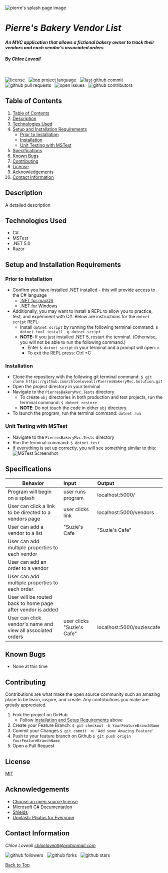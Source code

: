 ![pierre's splash page image](PierresBakeryMvc/wwwroot/img/pierres-header.png)

# _Pierre's Bakery Vendor List_

#### _An MVC application that allows a fictional bakery owner to track their vendors and each vendor's associated orders_

#### By _**Chloe Loveall**_
<br>

![license](https://img.shields.io/github/license/chloeloveall/PierresBakeryMvc.Solution?color=blue&style=flat-square) &nbsp; ![top project language](https://img.shields.io/github/languages/top/chloeloveall/PierresBakeryMvc.Solution?style=flat-square) &nbsp; ![last github commit](https://img.shields.io/github/last-commit/chloeloveall/PierresBakeryMvc.Solution?style=flat-square) &nbsp; ![github pull requests](https://img.shields.io/github/issues-pr/chloeloveall/PierresBakeryMvc.Solution?style=flat-square) &nbsp; ![open issues](https://img.shields.io/github/issues-raw/chloeloveall/PierresBakeryMvc.Solution?style=flat-square) &nbsp; ![github contributors](https://img.shields.io/github/contributors/chloeloveall/PierresBakeryMvc.Solution?color=brightgreen&style=flat-square)

## Table of Contents

1. [Table of Contents](#table-of-contents)
2. [Description](#description)
4. [Technologies Used](#technologies-used)
5. [Setup and Installation Requirements](#setup-and-installation-requirements)
    * [Prior to Installation](#prior-to-installation)
    * [Installation](#installation)
    * [Unit Testing with MSTest](#unit-testing-with-ms-test)
6. [Specifications](#specifications)
7. [Known Bugs](#known-bugs)
8. [Contributing](#contributing)
9. [License](#license)
10. [Acknowledgements](#acknowledgements)
11. [Contact Information](#contact-information)

## Description

A detailed description 

## Technologies Used

* C#
* MSTest
* .NET 5.0
* Razor

## Setup and Installation Requirements

### Prior to Installation

* Confirm you have installed .NET installed - this will provide access to the C# language
  * [.NET for macOS](https://dotnet.microsoft.com/download/dotnet/thank-you/sdk-5.0.100-macos-x64-installer)
  * [.NET for Windows](https://dotnet.microsoft.com/download/dotnet/thank-you/sdk-5.0.102-windows-x64-installer)
* Additionally, you may want to install a REPL to allow you to practice, test, and experiment with C#. Below are instructions for the ```dotnet script``` REPL:
  * Install ```dotnet script``` by running the following terminal command: ```$ dotnet tool install -g dotnet-script```
  * **NOTE:** If you just installed .NET 5, restart the terminal. (Otherwise, you will not be able to run the following command.) 
    * Enter ```$ dotnet script``` in your terminal and a prompt will open: ```>```
    * To exit the REPL press: Ctrl +C

### Installation
* Clone the repository with the following git terminal command: ```$ git clone https://github.com/chloeloveall/PierresBakeryMvc.Solution.git```
* Open the project directory in your terminal
* Navigate to the ```PierresBakeryMvc.Tests``` directory
    * To create ```obj``` directories in both production and test projects, run the terminal command: ```$ dotnet restore```
    * **NOTE**: Do not touch the code in either ```obj``` directory.
* To launch the program, run the terminal command: ```dotnet run```

### Unit Testing with MSTest
* Navigate to the ```PierresBakeryMvc.Tests``` directory
* Run the terminal command: ```$ dotnet test```
* If everything is set up correctly, you will see something similar to this: 
![MSTest Screenshot](img/mstest-screenshot.png)

## Specifications

| Behavior                                                         | Input                      | Output                     |
| ---------------------------------------------------------------- | :------------------------- | :------------------------- |
| Program will begin on a splash                                   | user runs program          | localhost:5000/            |
| User can click a link to be directed to a vendors page           | user clicks link           | localhost:5000/vendors     |
| User can add a vendor to a list                                  | "Suzie's Cafe              | "Suzie's Cafe"             |
| User can add multiple properties to each vendor                  |                            |                            |
| User can add an order to a vendor                                |                            |                            |
| User can add multiple properties to each order                   |                            |                            |
| User will be routed back to home page after vendor is added      |                            |                            |
| User can click vendor's name and view all associated orders      | user clicks "Suzie's Cafe" | localhost:5000/suziescafe  |

## Known Bugs

* None at this time

## Contributing

Contributions are what make the open source community such an amazing place to be learn, inspire, and create. Any contributions you make are greatly appreciated.

1. Fork the project on GirHub
    * Follow [Installation and Setup Requirements](#setup-and-installation-requirements) above
2. Create your Feature Branch: ```$ git checkout -b YourFeatureBranchName```
3. Commit your Changes ```$ git commit -m 'Add some Amazing Feature'```
4. Push to your feature branch on Github ```$ git push origin YourFeatureBranchName```
5. Open a Pull Request

## License

[MIT](LICENSE.md)

## Acknowledgements

* [Choose an open source license](https://choosealicense.com/)
* [Microsoft C# Documentation](https://docs.microsoft.com/en-us/dotnet/csharp/)
* [Shields](https://shields.io/)
* [Unplash: Photos for Everyone](https://unsplash.com/)

## Contact Information

_Chloe Loveall <chloeloveall@protonmail.com>_

![github followers](https://img.shields.io/github/followers/chloeloveall?style=social) &nbsp; ![github forks](https://img.shields.io/github/forks/chloeloveall/PierresBakeryMvc.Solution?label=Forks&style=social) &nbsp; ![github stars](https://img.shields.io/github/stars/chloeloveall/PierresBakeryMvc.Solution?style=social)

[Back to Top](#table-of-contents)